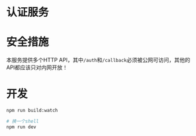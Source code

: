 # 认证服务


# 安全措施

本服务提供多个HTTP API，其中`/auth`和`/callback`必须被公网可访问，其他的API都应该只对内网开放！

# 开发

```bash
npm run build:watch

# 换一个shell
npm run dev
```
